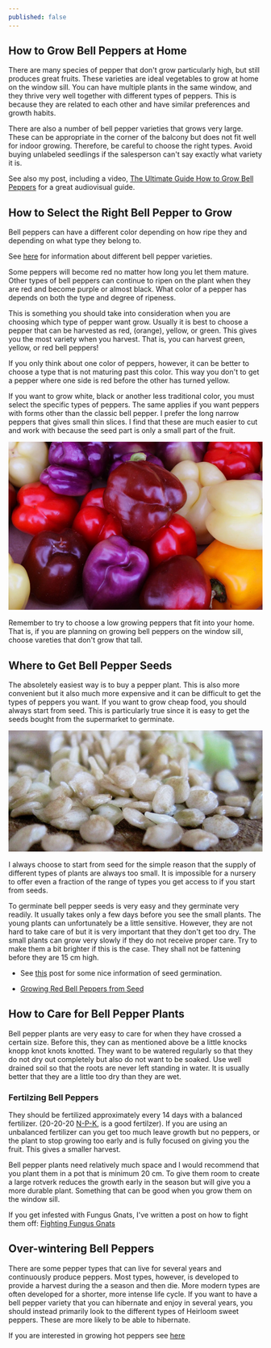 ```yaml
---
published: false
---
```

## How to Grow Bell Peppers at Home
There are many species of pepper that don't grow particularly high, but still produces great fruits. These varieties are ideal vegetables to grow at home on the window sill. You can have multiple plants in the same window, and they thrive very well together with different types of peppers. This is because they are related to each other and have similar preferences and growth habits.

There are also a number of bell pepper varieties that grows very large. These can be appropriate in the corner of the balcony but does not fit well for indoor growing. Therefore, be careful to choose the right types. Avoid buying unlabeled seedlings if the salesperson can't say exactly what variety it is.

See also my post, including a video, [The Ultimate Guide How to Grow Bell Peppers](https://capsicumboy.github.io/the-ultimate-guide-to-growing-bell-peppers/) for a great audiovisual guide.

## How to Select the Right Bell Pepper to Grow
Bell peppers can have a different color depending on how ripe they and depending on what type they belong to. 

See [here](https://www.grow-it-organically.com/pepper-varieties.html) for information about different bell pepper varieties.

Some peppers will become red no matter how long you let them mature. Other types of bell peppers can continue to ripen on the plant when they are red and become purple or almost black. What color of a pepper has depends on both the type and degree of ripeness.

This is something you should take into consideration when you are choosing which type of pepper want grow. Usually it is best to choose a pepper that can be harvested as red, (orange), yellow, or green. This gives you the most variety when you harvest. That is, you can harvest green, yellow, or red bell peppers! 

If you only think about one color of peppers, however, it can be better to choose a type that is not maturing past this color. This way you don't to get a pepper where one side is red before the other has turned yellow.


If you want to grow white, black or another less traditional color, you must select the specific types of peppers. The same applies if you want peppers with forms other than the classic bell pepper. I prefer the long narrow peppers that gives small thin slices. I find that these are much easier to cut and work with because the seed part is only a small part of the fruit.

![Bell Pepper Seeds](../images/growing-bell-peppers-different-varieties-colors.jpg "Growing Bell Peppers - Different Colors")

Remember to try to choose a low growing peppers that fit into your home. That is, if you are planning on growing bell peppers on the window sill, choose vareties that don't grow that tall.

## Where to Get Bell Pepper Seeds
The absoletely easiest way is to buy a pepper plant. This is also more convenient but it also much more expensive and it can be difficult to get the types of peppers you want. If you want to grow cheap food, you should always start from seed. This is particularly true since it is easy to get the seeds bought from the supermarket to germinate.

![Bell Pepper Seeds](../images/bell-pepper-seeds.jpg "Growing Bell Peppers from Seeds")


I always choose to start from seed for the simple reason that the supply of different types of plants are always too small. It is impossible for a nursery to offer even a fraction of the range of types you get access to if you start from seeds.

To germinate bell pepper seeds is very easy and they germinate very readily. It usually takes only a few days before you see the small plants. The young plants can unfortunately be a little sensitive. However, they are not hard to take care of but it is very important that they don't get too dry. The small plants can grow very slowly if they do not receive proper care. Try to make them a bit brighter if this is the case. They shall not be fattening before they are 15 cm high.

- See [this](http://www.tradewindsfruit.com/content/seed-germination-tips.htm) post for some nice information of seed germination. 

- [Growing Red Bell Peppers from Seed](https://capsicumboy.github.io/Growing-Red-Bell-Peppers-From-Seed/)

## How to Care for Bell Pepper Plants
Bell pepper plants are very easy to care for when they have crossed a certain size. Before this, they can as mentioned above be a little knocks knopp knot knots knotted. They want to be watered regularly so that they do not dry out completely but also do not want to be soaked. Use well drained soil so that the roots are never left standing in water. It is usually better that they are a little too dry than they are wet.

### Fertilzing Bell Peppers
They should be fertilized approximately every 14 days with a balanced fertilizer. (20-20-20 [N-P-K](https://en.wikipedia.org/wiki/Labeling_of_fertilizer), is a good fertilzer). If you are using an unbalanced fertilizer can you get too much leave growth but no peppers, or the plant to stop growing too early and is fully focused on giving you the fruit. This gives a smaller harvest.

Bell pepper plants need relatively much space and I would recommend that you plant them in a pot that is minimum 20 cm. To give them room to create a large rotverk reduces the growth early in the season but will give you a more durable plant. Something that can be good when you grow them on the window sill.

If you get infested with Fungus Gnats, I've written a post on how to fight them off: [Fighting Fungus Gnats](https://capsicumboy.github.io/Fighting-Fungus-Gnats-from-Your-Growing-Peppers/)

## Over-wintering Bell Peppers
There are some pepper types that can live for several years and continuously produce peppers. Most types, however, is developed to provide a harvest during the a season and then die. More modern types are often developed for a shorter, more intense life cycle. If you want to have a bell pepper variety that you can hibernate and enjoy in several years, you should instead primarily look to the different types of Heirloom sweet peppers. These are more likely to be able to hibernate. 

If you are interested in growing hot peppers see [here]()

